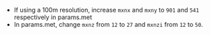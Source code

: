* If using a 100m resolution, increase `mxnx` and `mxny` to `901` and `541` respectively
in params.met
* In params.met, change `mxnz` from `12` to `27` and `mxnzi` from `12` to `50`.
